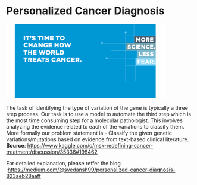 # Personalized Cancer Diagnosis
![](/images/front_page.png)

The task of identifying the type of variation of the gene is typically a three step process. Our task is to use a model to automate the third step which is the most time consuming step for a molecular pathologist. This involves analyzing the evidence related to each of the variations to classify them. More formally our problem statement is -
Classify the given genetic variations/mutations based on evidence from text-based clinical literature.<br>
<b>Source</b>: https://www.kaggle.com/c/msk-redefining-cancer-treatment/discussion/35336#198462 <br>










For detailed explanation, please reffer the blog :https://medium.com/@svedansh99/personalized-cancer-diagnosis-823aeb28aaff
